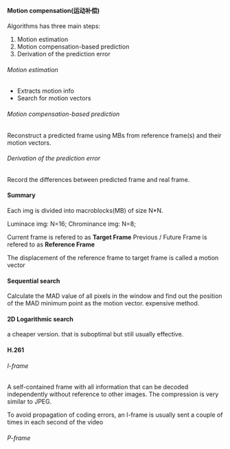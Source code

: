 #### Motion compensation(运动补偿)
Algorithms has three main steps:
1. Motion estimation
2. Motion compensation-based prediction
3. Derivation of the prediction error

###### Motion estimation
- Extracts motion info
- Search for motion vectors

###### Motion compensation-based prediction
Reconstruct a predicted frame using MBs from reference frame(s) and their motion vectors.

###### Derivation of the prediction error
Record the differences between predicted frame and real frame.

#### Summary
Each img is divided into macroblocks(MB) of size N\*N.

Luminace img:  N=16;
Chrominance img: N=8;

Current frame is refered to as **Target Frame**
Previous / Future Frame is refered to as **Reference Frame**

The displacement of the reference frame to target frame is called a motion vector

#### Sequential search
Calculate the MAD value of all pixels in the window and find out the position of the MAD minimum point as the motion vector.
expensive method. 

#### 2D Logarithmic search
a cheaper version. that is suboptimal but still usually effective.

#### H.261
###### I-frame
A self-contained frame with all information that can be decoded independently without reference to other images. The compression is very similar to JPEG.

To avoid propagation of coding errors, an I-frame is usually sent a couple of times in each second of the video
###### P-frame
